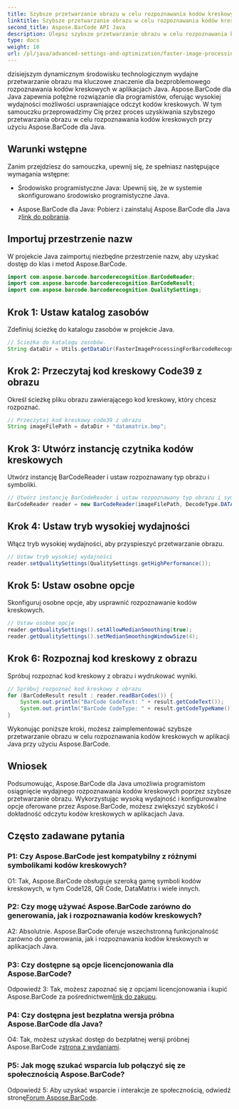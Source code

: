 ```yaml
---
title: Szybsze przetwarzanie obrazu w celu rozpoznawania kodów kreskowych w Javie dzięki Aspose.BarCode
linktitle: Szybsze przetwarzanie obrazu w celu rozpoznawania kodów kreskowych
second_title: Aspose.BarCode API Java
description: Ulepsz szybsze przetwarzanie obrazu w celu rozpoznawania kodów kreskowych w Javie za pomocą Aspose.BarCode. Postępuj zgodnie z naszym przewodnikiem krok po kroku, aby przyspieszyć przetwarzanie obrazu.
type: docs
weight: 18
url: /pl/java/advanced-settings-and-optimization/faster-image-processing-barcode-recognition/
---
```


dzisiejszym dynamicznym środowisku technologicznym wydajne przetwarzanie obrazu ma kluczowe znaczenie dla bezproblemowego rozpoznawania kodów kreskowych w aplikacjach Java. Aspose.BarCode dla Java zapewnia potężne rozwiązanie dla programistów, oferując wysokiej wydajności możliwości usprawniające odczyt kodów kreskowych. W tym samouczku przeprowadzimy Cię przez proces uzyskiwania szybszego przetwarzania obrazu w celu rozpoznawania kodów kreskowych przy użyciu Aspose.BarCode dla Java.

## Warunki wstępne

Zanim przejdziesz do samouczka, upewnij się, że spełniasz następujące wymagania wstępne:

- Środowisko programistyczne Java: Upewnij się, że w systemie skonfigurowano środowisko programistyczne Java.

-  Aspose.BarCode dla Java: Pobierz i zainstaluj Aspose.BarCode dla Java z[link do pobrania](https://releases.aspose.com/barcode/java/).

## Importuj przestrzenie nazw

W projekcie Java zaimportuj niezbędne przestrzenie nazw, aby uzyskać dostęp do klas i metod Aspose.BarCode.

```java
import com.aspose.barcode.barcoderecognition.BarCodeReader;
import com.aspose.barcode.barcoderecognition.BarCodeResult;
import com.aspose.barcode.barcoderecognition.QualitySettings;


```

## Krok 1: Ustaw katalog zasobów

Zdefiniuj ścieżkę do katalogu zasobów w projekcie Java.

```java
// Ścieżka do katalogu zasobów.
String dataDir = Utils.getDataDir(FasterImageProcessingForBarcodeRecognition.class) + "BarcodeReader/advanced_features/";
```

## Krok 2: Przeczytaj kod kreskowy Code39 z obrazu

Określ ścieżkę pliku obrazu zawierającego kod kreskowy, który chcesz rozpoznać.

```java
// Przeczytaj kod kreskowy code39 z obrazu
String imageFilePath = dataDir + "datamatrix.bmp";
```

## Krok 3: Utwórz instancję czytnika kodów kreskowych

Utwórz instancję BarCodeReader i ustaw rozpoznawany typ obrazu i symboliki.

```java
// Utwórz instancję BarCodeReader i ustaw rozpoznawany typ obrazu i symboliki
BarCodeReader reader = new BarCodeReader(imageFilePath, DecodeType.DATA_MATRIX);
```

## Krok 4: Ustaw tryb wysokiej wydajności

Włącz tryb wysokiej wydajności, aby przyspieszyć przetwarzanie obrazu.

```java
// Ustaw tryb wysokiej wydajności
reader.setQualitySettings(QualitySettings.getHighPerformance());
```

## Krok 5: Ustaw osobne opcje

Skonfiguruj osobne opcje, aby usprawnić rozpoznawanie kodów kreskowych.

```java
// Ustaw osobne opcje
reader.getQualitySettings().setAllowMedianSmoothing(true);
reader.getQualitySettings().setMedianSmoothingWindowSize(4);
```

## Krok 6: Rozpoznaj kod kreskowy z obrazu

Spróbuj rozpoznać kod kreskowy z obrazu i wydrukować wyniki.

```java
// Spróbuj rozpoznać kod kreskowy z obrazu
for (BarCodeResult result : reader.readBarCodes()) {
    System.out.println("BarCode CodeText: " + result.getCodeText());
    System.out.println("BarCode CodeType: " + result.getCodeTypeName());
}
```

Wykonując poniższe kroki, możesz zaimplementować szybsze przetwarzanie obrazu w celu rozpoznawania kodów kreskowych w aplikacji Java przy użyciu Aspose.BarCode.

## Wniosek

Podsumowując, Aspose.BarCode dla Java umożliwia programistom osiągnięcie wydajnego rozpoznawania kodów kreskowych poprzez szybsze przetwarzanie obrazu. Wykorzystując wysoką wydajność i konfigurowalne opcje oferowane przez Aspose.BarCode, możesz zwiększyć szybkość i dokładność odczytu kodów kreskowych w aplikacjach Java.

## Często zadawane pytania

### P1: Czy Aspose.BarCode jest kompatybilny z różnymi symbolikami kodów kreskowych?

O1: Tak, Aspose.BarCode obsługuje szeroką gamę symboli kodów kreskowych, w tym Code128, QR Code, DataMatrix i wiele innych.

### P2: Czy mogę używać Aspose.BarCode zarówno do generowania, jak i rozpoznawania kodów kreskowych?

A2: Absolutnie. Aspose.BarCode oferuje wszechstronną funkcjonalność zarówno do generowania, jak i rozpoznawania kodów kreskowych w aplikacjach Java.

### P3: Czy dostępne są opcje licencjonowania dla Aspose.BarCode?

 Odpowiedź 3: Tak, możesz zapoznać się z opcjami licencjonowania i kupić Aspose.BarCode za pośrednictwem[link do zakupu](https://purchase.aspose.com/buy).

### P4: Czy dostępna jest bezpłatna wersja próbna Aspose.BarCode dla Java?

O4: Tak, możesz uzyskać dostęp do bezpłatnej wersji próbnej Aspose.BarCode z[strona z wydaniami](https://releases.aspose.com/).

### P5: Jak mogę szukać wsparcia lub połączyć się ze społecznością Aspose.BarCode?

 Odpowiedź 5: Aby uzyskać wsparcie i interakcje ze społecznością, odwiedź stronę[Forum Aspose.BarCode](https://forum.aspose.com/c/barcode/13).